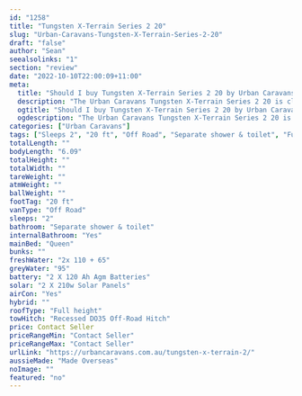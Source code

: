 ```yaml
---
id: "1258"
title: "Tungsten X-Terrain Series 2 20"
slug: "Urban-Caravans-Tungsten-X-Terrain-Series-2-20"
draft: "false"
author: "Sean"
seealsolinks: "1"
section: "review"
date: "2022-10-10T22:00:09+11:00"
meta:
  title: "Should I buy Tungsten X-Terrain Series 2 20 by Urban Caravans?"
  description: "The Urban Caravans Tungsten X-Terrain Series 2 20 is classed as Off Road, and sleeps 2 people. It is Made Overseas and comes in at 20 ft. It generally has Separate shower & toilet."
  ogtitle: "Should I buy Tungsten X-Terrain Series 2 20 by Urban Caravans?"
  ogdescription: "The Urban Caravans Tungsten X-Terrain Series 2 20 is classed as Off Road, and sleeps 2 people. It is Made Overseas and comes in at 20 ft. It generally has Separate shower & toilet."
categories: ["Urban Caravans"]
tags: ["Sleeps 2", "20 ft", "Off Road", "Separate shower & toilet", "Full height", "Price Unknown", "Made Overseas"]
totalLength: ""
bodyLength: "6.09"
totalHeight: ""
totalWidth: ""
tareWeight: ""
atmWeight: ""
ballWeight: ""
footTag: "20 ft"
vanType: "Off Road"
sleeps: "2"
bathroom: "Separate shower & toilet"
internalBathroom: "Yes"
mainBed: "Queen"
bunks: ""
freshWater: "2x 110 + 65"
greyWater: "95"
battery: "2 X 120 Ah Agm Batteries"
solar: "2 X 210w Solar Panels"
airCon: "Yes"
hybrid: ""
roofType: "Full height"
towHitch: "Recessed DO35 Off-Road Hitch"
price: Contact Seller
priceRangeMin: "Contact Seller"
priceRangeMax: "Contact Seller"
urlLink: "https://urbancaravans.com.au/tungsten-x-terrain-2/"
aussieMade: "Made Overseas"
noImage: ""
featured: "no"
---
```

